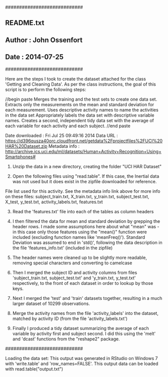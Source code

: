 ############################
## README.txt
## Author : John Ossenfort
## Date   : 2014-07-25
############################

Here are the steps I took to create the dataset attached for the class 'Getting and Cleaning Data'.
As per the class instructions, the goal of this script is to perform the following steps:

//begin paste
    Merges the training and the test sets to create one data set.
    Extracts only the measurements on the mean and standard deviation for each measurement. 
    Uses descriptive activity names to name the activities in the data set
    Appropriately labels the data set with descriptive variable names. 
    Creates a second, independent tidy data set with the average of each variable for each activity and each subject. 
//end paste


Date downloaded : Fri Jul 25 09:49:16 2014
Data URL        : https://d396qusza40orc.cloudfront.net/getdata%2Fprojectfiles%2FUCI%20HAR%20Dataset.zip
Metadata info   : http://archive.ics.uci.edu/ml/datasets/Human+Activity+Recognition+Using+Smartphones#

1. Unzip the data in a new directory, creating the folder "UCI HAR Dataset"

2. Open the following files using "read.table". If this case, the Inertial data was not used but it does
exist in the zipfile downloaded for reference.

File list used for this activity. See the metadata info link above for more info on these files: 
  subject_train.txt, X_train.txt, y_train.txt,
  subject_test.txt, X_test, y_test.txt,
  activity_labels.txt, features.txt

3. Read the 'features.txt' file into each of the tables as column headers

4. I then filtered the data for mean and standard deviation by grepping the header rows. 
I made some assumptions here about what "mean" was - in this case only those features using
the "mean()" function were included (excluding function names like 'meanFreq()'). Standard
Deviation was assumed to end in 'std()', following the data description in the file 
'features_info.txt' (included in the zipfile)

5. The header names were cleaned up to be slightly more readable, removing special characters
and converting to camelcase

6. Then I merged the subject ID and activity columns from files 'subject_train.txt, subject_test.txt' and
'y_train.txt, y_test.txt' respectively, to the front of each dataset in order to lookup by those keys.

7. Next I merged the 'test' and 'train' datasets together, resulting in a much larger dataset of 10299 observations.

8. Merge the activity names from the file 'activity_labels' into the dataset, matched by activity ID
(from the file 'activity_labels.txt')

9. Finally I produced a tidy dataset summarizing the average of each variable by activity first and subject second. 
I did this using the 'melt' and 'dcast' functions from the "reshape2" package. 

############################

Loading the data set:
This output was generated in RStudio on Windows 7 with 'write.table' and 'row_names=FALSE'.
This output data can be loaded with read.table("output.txt")

